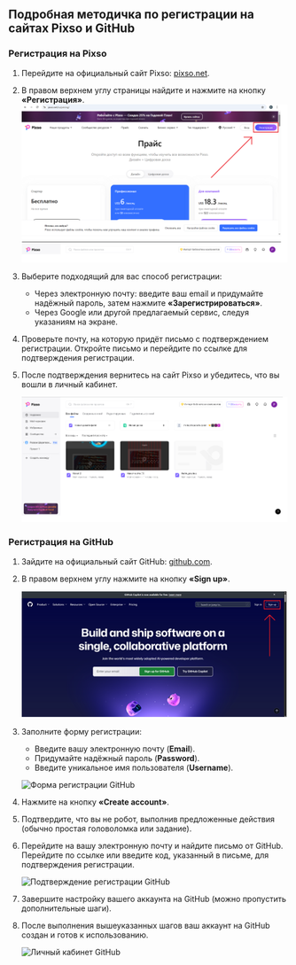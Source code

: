 ## Подробная методичка по регистрации на сайтах Pixso и GitHub

### Регистрация на Pixso

1. Перейдите на официальный сайт Pixso: [pixso.net](https://pixso.net).

2. В правом верхнем углу страницы найдите и нажмите на кнопку **«Регистрация»**.
![Кнопка регистрации](img/1reg.png)

3. Выберите подходящий для вас способ регистрации:
   - Через электронную почту: введите ваш email и придумайте надёжный пароль, затем нажмите **«Зарегистрироваться»**.
   - Через Google или другой предлагаемый сервис, следуя указаниям на экране.

4. Проверьте почту, на которую придёт письмо с подтверждением регистрации. Откройте письмо и перейдите по ссылке для подтверждения регистрации.

5. После подтверждения вернитесь на сайт Pixso и убедитесь, что вы вошли в личный кабинет.

   ![Личный кабинет Pixso](img/2reg.png)

### Регистрация на GitHub

1. Зайдите на официальный сайт GitHub: [github.com](https://github.com).

2. В правом верхнем углу нажмите на кнопку **«Sign up»**.

   ![Кнопка регистрации](img/3reg.png)

3. Заполните форму регистрации:
   - Введите вашу электронную почту (**Email**).
   - Придумайте надёжный пароль (**Password**).
   - Введите уникальное имя пользователя (**Username**).

   ![Форма регистрации GitHub](file-YP75QaCLdzk6HWy7GcSXkD)

4. Нажмите на кнопку **«Create account»**.

5. Подтвердите, что вы не робот, выполнив предложенные действия (обычно простая головоломка или задание).

6. Перейдите на вашу электронную почту и найдите письмо от GitHub. Перейдите по ссылке или введите код, указанный в письме, для подтверждения регистрации.

   ![Подтверждение регистрации GitHub](file-TQXhjKgcuT9zzPsKyEAUA1)

7. Завершите настройку вашего аккаунта на GitHub (можно пропустить дополнительные шаги).

8. После выполнения вышеуказанных шагов ваш аккаунт на GitHub создан и готов к использованию.

   ![Личный кабинет GitHub](file-XNdHvsg7a6LN42tembqHon)

